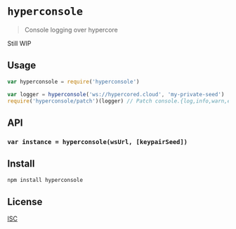 # `hyperconsole`

> Console logging over hypercore

Still WIP

## Usage

```js
var hyperconsole = require('hyperconsole')

var logger = hyperconsole('ws://hypercored.cloud', 'my-private-seed')
require('hyperconsole/patch')(logger) // Patch console.{log,info,warn,error} and global error event
```

## API

### `var instance = hyperconsole(wsUrl, [keypairSeed])`

## Install

```sh
npm install hyperconsole
```

## License

[ISC](LICENSE)
